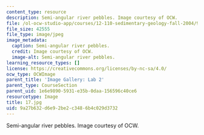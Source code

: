 ```yaml
---
content_type: resource
description: Semi-angular river pebbles. Image courtesy of OCW.
file: /ol-ocw-studio-app/courses/12-110-sedimentary-geology-fall-2004/9a27b632d6e92be2c3486b4c029d3732_17.jpg
file_size: 42555
file_type: image/jpeg
image_metadata:
  caption: Semi-angular river pebbles.
  credit: Image courtesy of OCW.
  image-alt: Semi-angular river pebbles.
learning_resource_types: []
license: https://creativecommons.org/licenses/by-nc-sa/4.0/
ocw_type: OCWImage
parent_title: 'Image Gallery: Lab 2'
parent_type: CourseSection
parent_uid: 1e6e9890-5931-e35b-0daa-156596c40ce6
resourcetype: Image
title: 17.jpg
uid: 9a27b632-d6e9-2be2-c348-6b4c029d3732
---
```

Semi-angular river pebbles. Image courtesy of OCW.